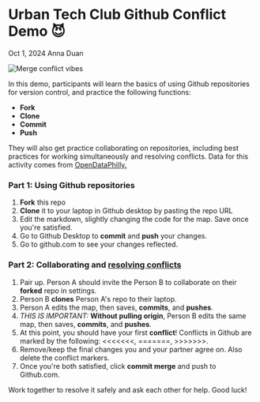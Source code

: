 # Urban Tech Club Github Conflict Demo 😈
Oct 1, 2024
Anna Duan


![Merge conflict vibes]([https://github.com/annaduan09/Github-conflict-demo/blob/30794f50c655c91d7c05b2bed9a6432eb5646ee5/merge%20conflict.png])

In this demo, participants will learn the basics of using Github repositories for version control, and practice the following functions:  
- **Fork**  
- **Clone**  
- **Commit**  
- **Push**  

They will also get practice collaborating on repositories, including best practices for working simultaneously and resolving conflicts. Data for this activity comes from [OpenDataPhilly.](https://metadata.phila.gov/#home/datasetdetails/5dc1aeb93741fa001504b10b/representationdetails/5dc1aeb93741fa001504b10f/)


### Part 1: Using Github repositories
1. **Fork** this repo
2. **Clone** it to your laptop in Github desktop by pasting the repo URL
3. Edit the markdown, slightly changing the code for the map. Save once you're satisfied.
4. Go to Github Desktop to **commit** and **push** your changes.
5. Go to github.com to see your changes reflected.

### Part 2: Collaborating and [resolving conflicts](https://docs.github.com/en/pull-requests/collaborating-with-pull-requests/addressing-merge-conflicts/resolving-a-merge-conflict-on-github)
1. Pair up. Person A should invite the Person B to collaborate on their **forked** repo in settings.
2. Person B **clones** Person A's repo to their laptop.
3. Person A edits the map, then saves, **commits**, and **pushes**.
4.  *THIS IS IMPORTANT:* **Without pulling origin**, Person B edits the same map, then saves, **commits**, and **pushes**.
5.  At this point, you should have your first **conflict**! Conflicts in Github are marked by the following: <<<<<<<, =======, >>>>>>>.
6.  Remove/keep the final changes you and your partner agree on. Also delete the conflict markers.
7.  Once you're both satisfied, click **commit merge** and push to Github.com.

Work together to resolve it safely and ask each other for help. Good luck! 

